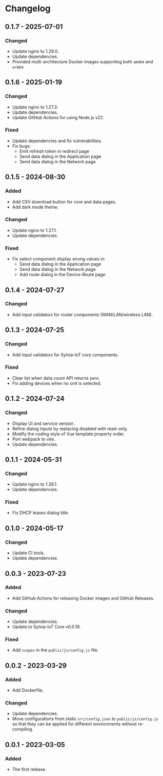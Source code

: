 # Changelog

## 0.1.7 - 2025-07-01

### Changed

- Update nginx to 1.29.0.
- Update dependencies.
- Provided multi-architecture Docker images supporting both `amd64` and `arm64`.

## 0.1.6 - 2025-01-19

### Changed

- Update nginx to 1.27.3.
- Update dependencies.
- Update GitHub Actions for using Node.js v22.

### Fixed

- Update dependencies and fix vulnerabilities.
- Fix bugs:
    - Emit refresh token in redirect page
    - Send data dialog in the Application page
    - Send data dialog in the Network page

## 0.1.5 - 2024-08-30

### Added

- Add CSV download button for core and data pages.
- Add dark mode theme.

### Changed

- Update nginx to 1.27.1.
- Update dependencies.

### Fixed

- Fix select component display wrong values in:
    - Send data dialog in the Application page
    - Send data dialog in the Network page
    - Add route dialog in the Device-Route page

## 0.1.4 - 2024-07-27

### Changed

- Add input validators for router components (WAN/LAN/wireless LAN).

## 0.1.3 - 2024-07-25

### Changed

- Add input validators for Sylvia-IoT core components.

### Fixed

- Clear list when data count API returns zero.
- Fix adding devices when no unit is selected.

## 0.1.2 - 2024-07-24

### Changed

- Display UI and service version.
- Refine dialog inputs by replacing disabled with read-only.
- Modify the coding style of Vue template property order.
- Port webpack to vite.
- Update dependencies.

## 0.1.1 - 2024-05-31

### Changed

- Update nginx to 1.26.1.
- Update dependencies.

### Fixed

- Fix DHCP leases dialog title.

## 0.1.0 - 2024-05-17

### Changed

- Update CI tools.
- Update dependencies.

## 0.0.3 - 2023-07-23

### Added

- Add GitHub Actions for releasing Docker images and GitHub Releases.

### Changed

- Update dependencies.
- Update to Sylvia-IoT Core v0.0.19.

### Fixed

- Add `scopes` in the `public/js/config.js` file.

## 0.0.2 - 2023-03-29

### Added

- Add Dockerfile.

### Changed

- Update dependencies.
- Move configurations from static `src/config.json` to `public/js/config.js` so that they can be applied for different environments without re-compiling.

## 0.0.1 - 2023-03-05

### Added

- The first release.
